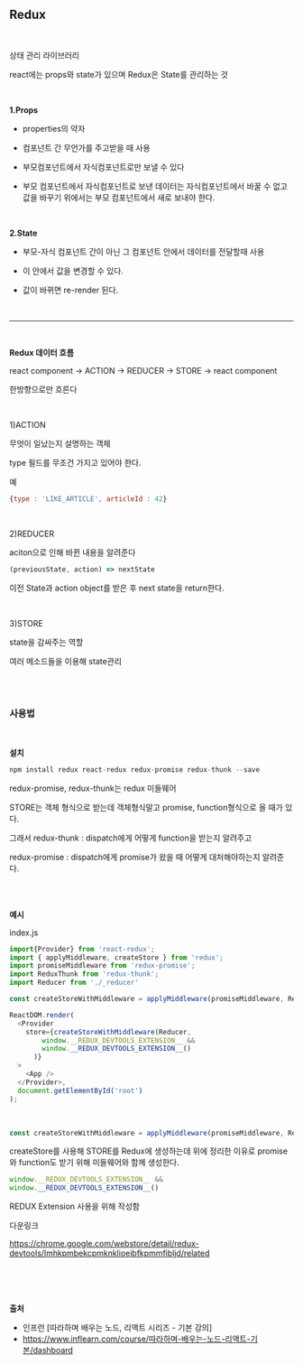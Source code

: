## Redux

<br>

상태 관리 라이브러리

react에는 props와 state가 있으며 Redux은 State를 관리하는 것

<br>

__1.Props__
* properties의 약자

* 컴포넌트 간 무언가를 주고받을 때 사용

* 부모컴포넌트에서 자식컴포넌트로만 보낼 수 있다

* 부모 컴포넌트에서 자식컴포넌트로 보낸 데이터는 자식컴포넌트에서 바꿀 수 없고 값을 바꾸기 위에서는 부모 컴포넌트에서 새로 보내야 한다.

<br>

__2.State__

* 부모-자식 컴포넌트 간이 아닌 그 컴포넌트 안에서 데이터를 전달할때 사용

* 이 안에서 값을 변경할 수 있다.
* 값이 바뀌면 re-render 된다.

<br>

----

<br>

__Redux 데이터 흐름__

react component -> ACTION -> REDUCER -> STORE -> react component

한방향으로만 흐른다

<br>

1)ACTION

무엇이 일났는지 설명하는 객체

type 필드를 무조건 가지고 있어야 한다.

예
```js
{type : 'LIKE_ARTICLE', articleId : 42}
```
<br>

2)REDUCER

aciton으로 인해 바뀐 내용을 알려준다
```js
(previousState, action) => nextState
```
이전 State과 action object를 받은 후 next state을 return한다.

<br>

3)STORE

state을 감싸주는 역할

여러 메소드들을 이용해 state관리

<br>
<br>


### 사용법

<br>


__설치__

```js
npm install redux react-redux redux-promise redux-thunk --save
```
redux-promise, redux-thunk는 redux 미들웨어

STORE는 객체 형식으로 받는데 객체형식말고 promise, function형식으로 올 때가 있다.

그래서 redux-thunk : dispatch에게 어떻게 function을 받는지 알려주고 

redux-promise : dispatch에게 promise가 왔을 때 어떻게 대처해야하는지 알려준다.

<br>
<Br>

__예시__

index.js
```js
import{Provider} from 'react-redux';
import { applyMiddleware, createStore } from 'redux';
import promiseMiddleware from 'redux-promise';
import ReduxThunk from 'redux-thunk';
import Reducer from './_reducer'

const createStoreWithMiddleware = applyMiddleware(promiseMiddleware, ReduxThunk)(createStore)

ReactDOM.render(
  <Provider
    store={createStoreWithMiddleware(Reducer,
        window.__REDUX_DEVTOOLS_EXTENSION__ &&
        window.__REDUX_DEVTOOLS_EXTENSION__()
      )}
  >
    <App />
  </Provider>,
  document.getElementById('root')
);
```


<br>

```js
const createStoreWithMiddleware = applyMiddleware(promiseMiddleware, ReduxThunk)(createStore)
```
createStore를 사용해 STORE를 Redux에 생성하는데 위에 정리한 이유로 promise와 function도 받기 위해 미들웨어와 함께 생성한다.

```js
window.__REDUX_DEVTOOLS_EXTENSION__ &&
window.__REDUX_DEVTOOLS_EXTENSION__()
```
REDUX Extension 사용을 위해 작성함

다운링크

https://chrome.google.com/webstore/detail/redux-devtools/lmhkpmbekcpmknklioeibfkpmmfibljd/related

<br>
<br>
<br>

__출처__

* 인프런 [따라하며 배우는 노드, 리액트 시리즈 - 기본 강의]
* https://www.inflearn.com/course/따라하며-배우는-노드-리액트-기본/dashboard